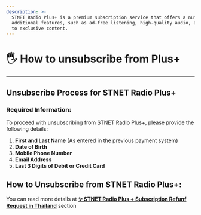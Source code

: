 ```yaml
---
description: >-
  STNET Radio Plus+ is a premium subscription service that offers a number of
  additional features, such as ad-free listening, high-quality audio, and access
  to exclusive content.
---
```


# 🖐️ How to unsubscribe from Plus+

***

## Unsubscribe Process for STNET Radio Plus+

### Required Information:

To proceed with unsubscribing from STNET Radio Plus+, please provide the following details:

1. **First and Last Name** (As entered in the previous payment system)
2. **Date of Birth**
3. **Mobile Phone Number**
4. **Email Address**
5. **Last 3 Digits of Debit or Credit Card**

## How to Unsubscribe from STNET Radio Plus+:

You can read more details at [**✨ STNET Radio Plus + Subscription Refunf Request in Thailand**](stnet-radio-plus+-subscription-refund-request-in-thailand.md) section
